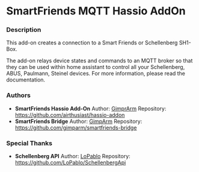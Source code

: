 # SmartFriends MQTT Hassio AddOn

### Description
This add-on creates a connection to a Smart Friends or Schellenberg SH1-Box.

The add-on relays device states and commands to an MQTT broker so that they can be used within home assistant to control all your Schellenberg, ABUS, Paulmann, Steinel devices.
For more information, please read the documentation.

### Authors
- **SmartFriends Hassio Add-On**
  Author: [GimprArm](https://github.com/gimparm)
  Repository: https://github.com/airthusiast/hassio-addon
- **SmartFriends Bridge**
  Author: [GimpArm](https://github.com/gimparm)
  Repository: https://github.com/gimparm/smartfriends-bridge
  
### Special Thanks
- **Schellenberg API**
  Author: [LoPablo](https://github.com/LoPablo)
  Repository: https://github.com/LoPablo/SchellenbergApi